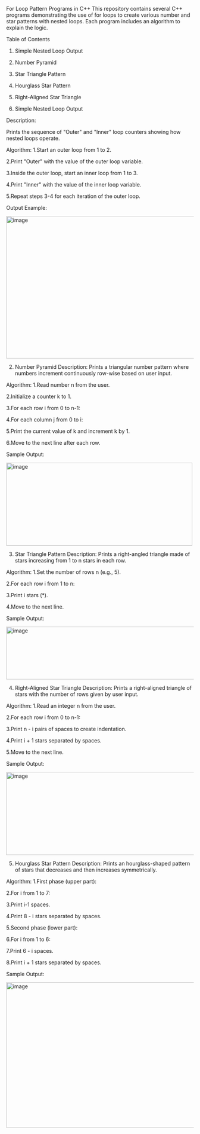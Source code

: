 For Loop Pattern Programs in C++
This repository contains several C++ programs demonstrating the use of for loops to create various number and star patterns with nested loops. Each program includes an algorithm to explain the logic.

Table of Contents
1. Simple Nested Loop Output

2. Number Pyramid

3. Star Triangle Pattern

4. Hourglass Star Pattern

5. Right-Aligned Star Triangle

1. Simple Nested Loop Output

Description:

Prints the sequence of "Outer" and "Inner" loop counters showing how nested loops operate.

Algorithm:
1.Start an outer loop from 1 to 2.

2.Print "Outer" with the value of the outer loop variable.

3.Inside the outer loop, start an inner loop from 1 to 3.

4.Print "Inner" with the value of the inner loop variable.

5.Repeat steps 3-4 for each iteration of the outer loop.

Output Example:


<img width="572" height="381" alt="image" src="https://github.com/user-attachments/assets/029641ba-60df-4f32-a063-8f5ea63aa5d7" />


2. Number Pyramid
Description:
Prints a triangular number pattern where numbers increment continuously row-wise based on user input.

Algorithm:
1.Read number n from the user.

2.Initialize a counter k to 1.

3.For each row i from 0 to n-1:

4.For each column j from 0 to i:

5.Print the current value of k and increment k by 1.

6.Move to the next line after each row.

Sample Output:


<img width="500" height="222" alt="image" src="https://github.com/user-attachments/assets/d4f16093-51e5-4519-ba8d-405930c3fc6c" />


3. Star Triangle Pattern
Description:
Prints a right-angled triangle made of stars increasing from 1 to n stars in each row.

Algorithm:
1.Set the number of rows n (e.g., 5).

2.For each row i from 1 to n:

3.Print i stars (*).

4.Move to the next line.

Sample Output:


<img width="629" height="141" alt="image" src="https://github.com/user-attachments/assets/3c063f9d-3275-4308-962a-a839b46bef10" />



4. Right-Aligned Star Triangle
Description:
Prints a right-aligned triangle of stars with the number of rows given by user input.

Algorithm:
1.Read an integer n from the user.

2.For each row i from 0 to n-1:

3.Print n - i pairs of spaces to create indentation.

4.Print i + 1 stars separated by spaces.

5.Move to the next line.

Sample Output:


<img width="628" height="222" alt="image" src="https://github.com/user-attachments/assets/76215c1c-8615-418a-a784-97c4a3a19bb8" />


5. Hourglass Star Pattern
Description:
Prints an hourglass-shaped pattern of stars that decreases and then increases symmetrically.

Algorithm:
1.First phase (upper part):

2.For i from 1 to 7:

3.Print i-1 spaces.

4.Print 8 - i stars separated by spaces.

5.Second phase (lower part):

6.For i from 1 to 6:

7.Print 6 - i spaces.

8.Print i + 1 stars separated by spaces.

Sample Output:


<img width="638" height="389" alt="image" src="https://github.com/user-attachments/assets/2ba47204-fb83-49d8-a131-f358d1c1a506" />


